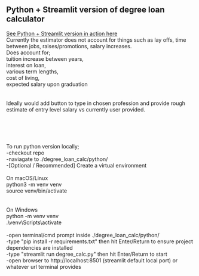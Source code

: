 ## Python + Streamlit version of degree loan calculator

[See Python + Streamlit version in action here](https://degree-loan-feasibility.streamlit.app/)
<br>
Currently the estimator does not account for things such as lay offs, time between jobs, raises/promotions, salary increases.
<br>
Does account for;<br>
tuition increase between years,<br>
interest on loan,<br>
various term lengths,<br>
cost of living,<br>
expected salary upon graduation<br>
<br>
<br>
Ideally would add button to type in chosen profession and provide rough estimate of entry level salary vs currently user provided.
<br>
<br>
<br>
<br>
<br>

To run python version locally;<br>
-checkout repo<br>
-naviagate to ./degree_loan_calc/python/<br>
-[Optional / Recommended] 
Create a virtual environment<br><br>
On macOS/Linux<br>
python3 -m venv venv<br>
source venv/bin/activate<br>
<br><br>
On Windows<br>
python -m venv venv<br>
.\venv\Scripts\activate<br>
<br>
-open terminal/cmd prompt inside ./degree_loan_calc/python/<br>
-type "pip install -r requirements.txt" then hit Enter/Return to ensure project dependencies are installed<br>
-type "streamlit run degree_calc.py" then hit Enter/Return to start <br>
-open browser to http://localhost:8501 (streamlit default local port) or whatever url terminal provides

